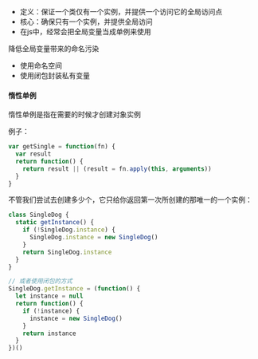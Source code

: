 - 定义：保证一个类仅有一个实例，并提供一个访问它的全局访问点
- 核心：确保只有一个实例，并提供全局访问
- 在js中，经常会把全局变量当成单例来使用

降低全局变量带来的命名污染

- 使用命名空间
- 使用闭包封装私有变量

#### 惰性单例

惰性单例是指在需要的时候才创建对象实例

例子：

```javascript
var getSingle = function(fn) {
  var result
  return function() {
    return result || (result = fn.apply(this, arguments))
  }
}
```

不管我们尝试去创建多少个，它只给你返回第一次所创建的那唯一的一个实例：

```javascript
class SingleDog {
  static getInstance() {
    if (!SingleDog.instance) {
      SingleDog.instance = new SingleDog()
    }
    return SingleDog.instance
  }
}

// 或者使用闭包的方式
SingleDog.getInstance = (function() {
  let instance = null
  return function() {
    if (!instance) {
      instance = new SingleDog()
    }
    return instance
  }
})()
```

